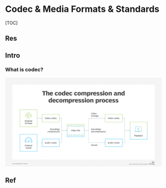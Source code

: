 # Codec & Media Formats & Standards

[TOC]



## Res



## Intro
### What is codec?

![](../../../../Assets/Pics/Pasted%20image%2020230723135415.png)



## Ref
[👍 What is codec? | Techtarget]: https://www.techtarget.com/searchunifiedcommunications/definition/codec

